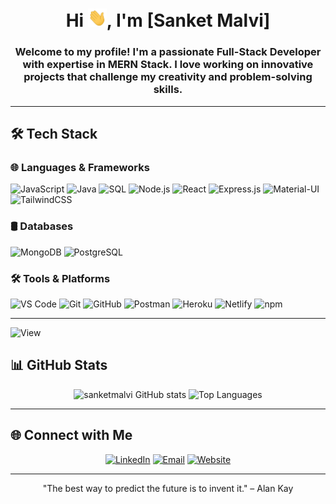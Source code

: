 <h1 align="center">Hi <img src="https://raw.githubusercontent.com/ABSphreak/ABSphreak/master/gifs/Hi.gif" width="30px">, I'm [Sanket Malvi]</h1>
<h3 align="center">Welcome to my profile! I'm a passionate Full-Stack Developer with expertise in MERN Stack. I love working on innovative projects that challenge my creativity and problem-solving skills.</h3>


---

## 🛠️ Tech Stack

### 🌐 Languages & Frameworks
![JavaScript](https://img.shields.io/badge/-JavaScript-F7DF1E?style=flat-square&logo=javascript&logoColor=black)
![Java](https://img.shields.io/badge/-Java-007396?style=flat-square&logo=java&logoColor=white)
![SQL](https://img.shields.io/badge/-SQL-003B57?style=flat-square&logo=postgresql&logoColor=white)
![Node.js](https://img.shields.io/badge/-Node.js-339933?style=flat-square&logo=node.js&logoColor=white)
![React](https://img.shields.io/badge/-React-61DAFB?style=flat-square&logo=react&logoColor=black)
![Express.js](https://img.shields.io/badge/-Express.js-000000?style=flat-square&logo=express&logoColor=white)
![Material-UI](https://img.shields.io/badge/-MaterialUI-0081CB?style=flat-square&logo=mui&logoColor=white)
![TailwindCSS](https://img.shields.io/badge/-TailwindCSS-38B2AC?style=flat-square&logo=tailwind-css&logoColor=white)

### 🛢️ Databases
![MongoDB](https://img.shields.io/badge/-MongoDB-47A248?style=flat-square&logo=mongodb&logoColor=white)
![PostgreSQL](https://img.shields.io/badge/-PostgreSQL-336791?style=flat-square&logo=postgresql&logoColor=white)

### 🛠 Tools & Platforms
![VS Code](https://img.shields.io/badge/-VSCode-007ACC?style=flat-square&logo=visual-studio-code&logoColor=white)
![Git](https://img.shields.io/badge/-Git-F05032?style=flat-square&logo=git&logoColor=white)
![GitHub](https://img.shields.io/badge/-GitHub-181717?style=flat-square&logo=github)
![Postman](https://img.shields.io/badge/-Postman-FF6C37?style=flat-square&logo=postman&logoColor=white)
![Heroku](https://img.shields.io/badge/-Heroku-430098?style=flat-square&logo=heroku&logoColor=white)
![Netlify](https://img.shields.io/badge/-Netlify-00C7B7?style=flat-square&logo=netlify&logoColor=white)
![npm](https://img.shields.io/badge/-npm-CB3837?style=flat-square&logo=npm&logoColor=white)

---
![View](https://komarev.com/ghpvc/?username=sanketmalvi)

## 📊 GitHub Stats

<p align="center">
  <img src="https://github-readme-stats.vercel.app/api?username=sanketmalvi&show_icons=true&theme=radical" alt="sanketmalvi GitHub stats" />
  <img src="https://github-readme-stats.vercel.app/api/top-langs/?username=sanketmalvi&layout=compact&theme=radical" alt="Top Languages" />
</p>

---


## 🌐 Connect with Me

<p align="center">
  <a href="https://linkedin.com/in/sanket-malvi/"><img src="https://img.shields.io/badge/-LinkedIn-blue?style=flat-square&logo=linkedin" alt="LinkedIn"></a>
  <a href="mailto:sanketmalvi5@gmail.com"><img src="https://img.shields.io/badge/-Email-D14836?style=flat-square&logo=gmail&logoColor=white" alt="Email"></a>
  <a href="https://porfolio-website-delta.vercel.app/"><img src="https://img.shields.io/badge/-Website-47CCCC?style=flat-square&logo=internet-explorer&logoColor=white" alt="Website"></a>
</p>


---

<p align="center">"The best way to predict the future is to invent it." – Alan Kay</p>
